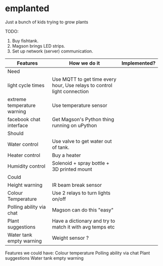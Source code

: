 # emplanted
Just a bunch of kids trying to grow plants

TODO:
1. Buy fishtank.
2. Magson brings LED strips.
3. Set up network (server) communication.

|           Features          |                               How we do it                              | Implemented? |
|-----------------------------|-------------------------------------------------------------------------|--------------|
| Need                        |                                                                         |              |
| light cycle times           | Use MQTT to get time every hour, Use relays to control light connection |              |
| extreme temperature warning | Use temperature sensor                                                  |              |
| facebook chat interface     | Get Magson's Python thing running on uPython                            |              |
| Should                      |                                                                         |              |
| Water control               | Use valve to get water out of tank.                                     |              |
| Heater control              | Buy a heater                                                            |              |
| Humidity control            | Solenoid + spray bottle + 3D printed mount                              |              |
| Could                       |                                                                         |              |
| Height warning              | IR beam break sensor                                                    |              |
| Colour Temperature          | Use 2 relays to turn lights on/off                                      |              |
| Polling ability via chat    | Magson can do this "easy"                                               |              |
| Plant suggestions           | Have a dictionary and try to match it with avg temps etc                |              |
| Water tank empty warning    | Weight sensor ?                                                         |              |






Features we could have:
Colour temperature
Polling ability via chat
Plant suggestions
Water tank empty warning
